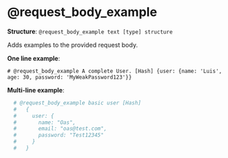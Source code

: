 # @request_body_example

**Structure**: `@request_body_example text [type] structure`

Adds examples to the provided request body.

**One line example**:

`# @request_body_example A complete User. [Hash] {user: {name: 'Luis', age: 30, password: 'MyWeakPassword123'}}`

**Multi-line example**:

```ruby
  # @request_body_example basic user [Hash]
  #   {
  #     user: {
  #       name: "Oas",
  #       email: "oas@test.com",
  #       password: "Test12345"
  #     }
  #   }
```
